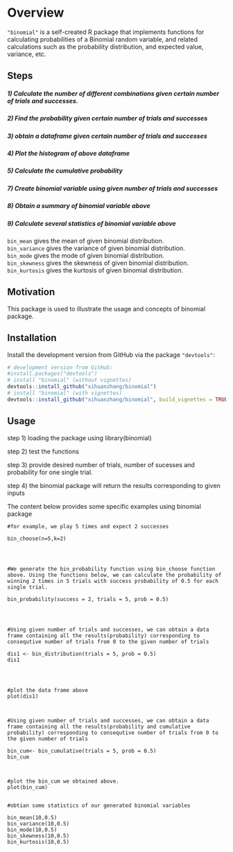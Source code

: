 # Overview

`"binomial"` is a self-created R package that implements functions for calculating probabilities of a Binomial random variable, and related calculations such as the probability distribution, and expected value, variance, etc.

## Steps

##### 1) Calculate the number of different combinations given certain number of trials and successes.


##### 2) Find the probability given certain number of trials and successes



##### 3) obtain a dataframe given certain number of trials and successes



##### 4) Plot the histogram of above dataframe



##### 5) Calculate the cumulative probability



##### 7) Create binomial variable using given number of trials and successes



##### 8) Obtain a summary of binomial variable above



##### 9) Calculate several statistics of binomial variable above

`bin_mean` gives the mean of given binomial distribution.    
`bin_variance` gives the variance of given binomial distribution.    
`bin_mode` gives the mode of given binomial distribution.         
`bin_skewness` gives the skewness of given binomial distribution.        
`bin_kurtosis` gives the kurtosis of given binomial distribution.  




## Motivation

This package is used to illustrate the usage and concepts of binomial package.

## Installation

Install the development version from GitHub via the package `"devtools"`:

```r
# development version from GitHub:
#install.packages("devtools") 
# install "binomial" (without vignettes)
devtools::install_github("xihuanzhang/binomial")
# install "binomial" (with vignettes)
devtools::install_github("xihuanzhang/binomial", build_vignettes = TRUE)
```

## Usage


step 1) loading the package using library(binomial)


step 2) test the functions

step 3) provide desired number of trials, number of sucesses and probability for one single trial.

step 4) the binomial package will return the results corresponding to given inputs


The content below provides some specific examples using binomial package



```{r}
#for example, we play 5 times and expect 2 successes

bin_choose(n=5,k=2)




#We generate the bin_probability function using bin_choose function above. Using the functions below, we can calculate the probability of winning 2 times in 5 trials with success probability of 0.5 for each single trial.

bin_probability(success = 2, trials = 5, prob = 0.5)




#Using given number of trials and successes, we can obtain a data frame containing all the results(probability) corresponding to consequtive number of trials from 0 to the given number of trials

dis1 <- bin_distribution(trials = 5, prob = 0.5)
dis1




#plot the data frame above
plot(dis1)



#Using given number of trials and successes, we can obtain a data frame containing all the results(probability and cumulative probability) corresponding to consequtive number of trials from 0 to the given number of trials

bin_cum<- bin_cumulative(trials = 5, prob = 0.5)
bin_cum



#plot the bin_cum we obtained above.
plot(bin_cum)


#obtian some statistics of our generated binomial variables

bin_mean(10,0.5)
bin_variance(10,0.5)
bin_mode(10,0.5)
bin_skewness(10,0.5)
bin_kurtosis(10,0.5)

```
